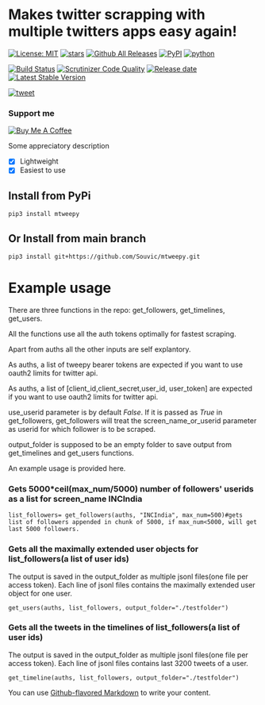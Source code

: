 # Makes twitter scrapping with multiple twitters apps easy again!
[![License: MIT](https://img.shields.io/github/license/Souvic/mtweepy)](https://opensource.org/licenses/MIT)
[![stars](https://img.shields.io/github/stars/Souvic/mtweepy)]()
[![Github All Releases](https://img.shields.io/github/downloads/huggingface/transformers/total.svg)]()
[![PyPI](https://img.shields.io/pypi/v/mtweepy)](https://pypi.org/project/mtweepy/)
[![python](https://img.shields.io/github/languages/top/Souvic/mtweepy)]()

[![Build Status](https://scrutinizer-ci.com/g/Souvic/mtweepy/badges/build.png?b=main)](https://scrutinizer-ci.com/g/Souvic/mtweepy/build-status/main)
[![Scrutinizer Code Quality](https://scrutinizer-ci.com/g/Souvic/mtweepy/badges/quality-score.png?b=main)](https://scrutinizer-ci.com/g/Souvic/mtweepy/?branch=main)
[![Release date](https://img.shields.io/github/release-date/Souvic/mtweepy)]()
[![Latest Stable Version](https://img.shields.io/github/v/release/Souvic/mtweepy)]()

[![tweet](https://img.shields.io/twitter/url?style=social&url=https%3A%2F%2Fgithub.com%2FSouvic%2Fmtweepy)]()

### Support me


[![Buy Me A Coffee](https://cdn.buymeacoffee.com/buttons/v2/default-yellow.png)](https://www.buymeacoffee.com/Souvic)


Some appreciatory description
- [x] Lightweight
- [x] Easiest to use 

## Install from PyPi
```
pip3 install mtweepy
```

## Or Install from main branch
```
pip3 install git+https://github.com/Souvic/mtweepy.git
```

# Example usage
There are three functions in the repo: get_followers, get_timelines, get_users.

All the functions use all the auth tokens optimally for fastest scraping.

Apart from auths all the other inputs are self explantory.

As auths, a list of tweepy bearer tokens are expected if you want to use oauth2 limits for twitter api.

As auths, a list of \[client\_id,client_secret,user\_id, user\_token\] are expected if you want to use oauth2 limits for twitter api.

use_userid parameter is by default _False_. If it is passed as _True_ in get_followers, get_followers will treat the screen_name_or_userid parameter as userid for which follower is to be scraped.

output_folder is supposed to be an empty folder to save output from get_timelines and get_users functions.

An example usage is provided here.
### Gets 5000*ceil(max_num/5000) number of followers' userids as a list for screen_name INCIndia

```
list_followers= get_followers(auths, "INCIndia", max_num=500)#gets list of followers appended in chunk of 5000, if max_num<5000, will get last 5000 followers.
```

### Gets all the maximally extended user objects for list_followers(a list of user ids)
The output is saved in the output_folder as multiple jsonl files(one file per access token).
Each line of jsonl files contains the maximally extended user object for one user.
```
get_users(auths, list_followers, output_folder="./testfolder")

```

### Gets all the tweets in the timelines of list_followers(a list of user ids)
The output is saved in the output_folder as multiple jsonl files(one file per access token).
Each line of jsonl files contains last 3200 tweets of a user.

```
get_timeline(auths, list_followers, output_folder="./testfolder")
```

You can use
[Github-flavored Markdown](https://guides.github.com/features/mastering-markdown/)
to write your content.

